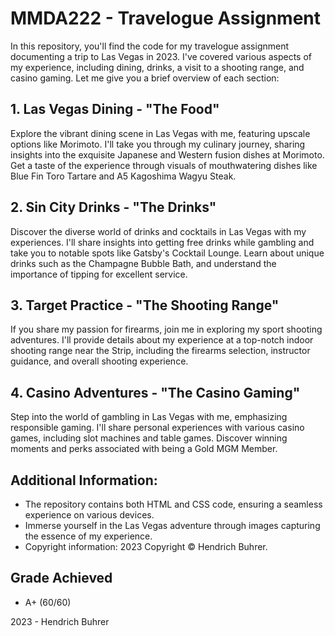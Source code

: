 # MMDA222 - Travelogue Assignment

In this repository, you'll find the code for my travelogue assignment documenting a trip to Las Vegas in 2023. I've covered various aspects of my experience, including dining, drinks, a visit to a shooting range, and casino gaming. Let me give you a brief overview of each section:

## 1. Las Vegas Dining - "The Food"
Explore the vibrant dining scene in Las Vegas with me, featuring upscale options like Morimoto. I'll take you through my culinary journey, sharing insights into the exquisite Japanese and Western fusion dishes at Morimoto. Get a taste of the experience through visuals of mouthwatering dishes like Blue Fin Toro Tartare and A5 Kagoshima Wagyu Steak.

## 2. Sin City Drinks - "The Drinks"
Discover the diverse world of drinks and cocktails in Las Vegas with my experiences. I'll share insights into getting free drinks while gambling and take you to notable spots like Gatsby's Cocktail Lounge. Learn about unique drinks such as the Champagne Bubble Bath, and understand the importance of tipping for excellent service.

## 3. Target Practice - "The Shooting Range"
If you share my passion for firearms, join me in exploring my sport shooting adventures. I'll provide details about my experience at a top-notch indoor shooting range near the Strip, including the firearms selection, instructor guidance, and overall shooting experience.

## 4. Casino Adventures - "The Casino Gaming"
Step into the world of gambling in Las Vegas with me, emphasizing responsible gaming. I'll share personal experiences with various casino games, including slot machines and table games. Discover winning moments and perks associated with being a Gold MGM Member.

## Additional Information:
- The repository contains both HTML and CSS code, ensuring a seamless experience on various devices.
- Immerse yourself in the Las Vegas adventure through images capturing the essence of my experience.
- Copyright information: 2023 Copyright &copy; Hendrich Buhrer.

## Grade Achieved
- A+ (60/60)

2023 - Hendrich Buhrer

